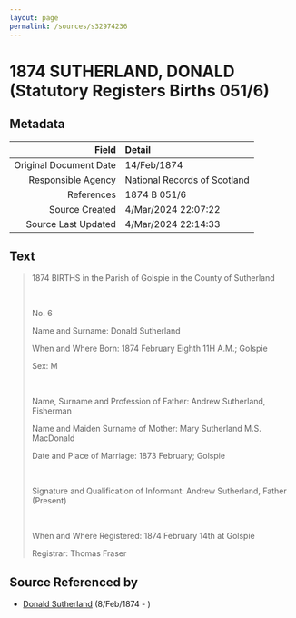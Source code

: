 ```yaml
---
layout: page
permalink: /sources/s32974236
---
```


# 1874 SUTHERLAND, DONALD (Statutory Registers Births 051/6)

## Metadata

Field | Detail
---:|:---
Original Document Date | 14/Feb/1874
Responsible Agency | National Records of Scotland
References | 1874 B 051/6
Source Created | 4/Mar/2024 22:07:22
Source Last Updated | 4/Mar/2024 22:14:33

## Text

> 1874 BIRTHS in the Parish of Golspie in the County of Sutherland
>
> <br/>
>
> No. 6
>
> Name and Surname: Donald Sutherland
>
> When and Where Born: 1874 February Eighth 11H A.M.; Golspie
>
> Sex: M
>
> <br/>
>
> Name, Surname and Profession of Father: Andrew Sutherland, Fisherman
>
> Name and Maiden Surname of Mother: Mary Sutherland M.S. MacDonald
>
> Date and Place of Marriage: 1873 February; Golspie
>
> <br/>
>
> Signature and Qualification of Informant: Andrew Sutherland, Father (Present)
>
> <br/>
>
> When and Where Registered: 1874 February 14th at Golspie
>
> Registrar: Thomas Fraser
>

## Source Referenced by

* [Donald Sutherland](../people/@6737165@-donald-sutherland-b1874-2-8-d.md) (8/Feb/1874 - )
